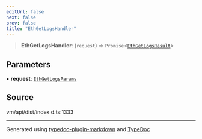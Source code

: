 ```yaml
---
editUrl: false
next: false
prev: false
title: "EthGetLogsHandler"
---
```


> **EthGetLogsHandler**: (`request`) => `Promise`\<[`EthGetLogsResult`](/generated/type-aliases/ethgetlogsresult/)\>

## Parameters

▪ **request**: [`EthGetLogsParams`](/generated/type-aliases/ethgetlogsparams/)

## Source

vm/api/dist/index.d.ts:1333

***
Generated using [typedoc-plugin-markdown](https://www.npmjs.com/package/typedoc-plugin-markdown) and [TypeDoc](https://typedoc.org/)
